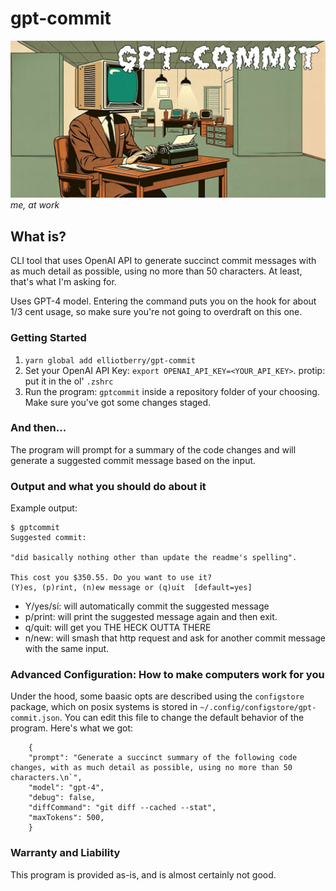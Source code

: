 # gpt-commit

![](sick-logo.jpg)
_me, at work_

## What is?

CLI tool that uses OpenAI API to generate succinct commit messages with as much detail as possible, using no more than 50 characters. At least, that's what I'm asking for.

Uses GPT-4 model. Entering the command puts you on the hook for about 1/3 cent usage, so make sure you're not going to overdraft on this one.

### Getting Started

1. `yarn global add elliotberry/gpt-commit`
2. Set your OpenAI API Key: `export OPENAI_API_KEY=<YOUR_API_KEY>`. protip: put it in the ol' `.zshrc`
3. Run the program: `gptcommit` inside a repository folder of your choosing. Make sure you've got some changes staged.

### And then...

The program will prompt for a summary of the code changes and will generate a suggested commit message based on the input.

### Output and what you should do about it

Example output:

```
$ gptcommit
Suggested commit:

"did basically nothing other than update the readme's spelling".

This cost you $350.55. Do you want to use it?
(Y)es, (p)rint, (n)ew message or (q)uit  [default=yes]
```

-   Y/yes/sí: will automatically commit the suggested message
-   p/print: will print the suggested message again and then exit.
-   q/quit: will get you THE HECK OUTTA THERE
-   n/new: will smash that http request and ask for another commit message with the same input.

### Advanced Configuration: How to make computers work for you

Under the hood, some baasic opts are described using the `configstore` package, which on posix systems is stored in `~/.config/configstore/gpt-commit.json`. You can edit this file to change the default behavior of the program. Here's what we got:

```
    {
    "prompt": "Generate a succinct summary of the following code changes, with as much detail as possible, using no more than 50 characters.\n`",
    "model": "gpt-4",
    "debug": false,
    "diffCommand": "git diff --cached --stat",
    "maxTokens": 500,
    }
```
### Warranty and Liability

This program is provided as-is, and is almost certainly not good. 
